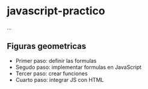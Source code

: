 # javascript-practico

...

## Figuras geometricas

- Primer paso: definir las formulas
- Segudo paso: implementar formulas en JavaScript
- Tercer paso: crear funciones
- Cuarto paso: integrar JS con HTML 